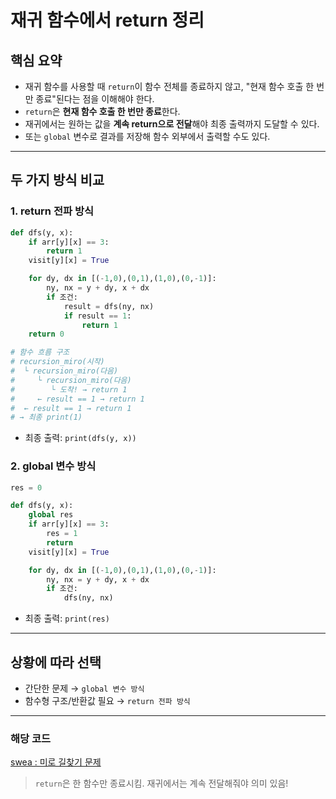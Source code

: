 # 재귀 함수에서 return 정리

## 핵심 요약
- 재귀 함수를 사용할 때 `return`이 함수 전체를 종료하지 않고, "현재 함수 호출 한 번만 종료"된다는 점을 이해해야 한다.
- `return`은 **현재 함수 호출 한 번만 종료**한다.
- 재귀에서는 원하는 값을 **계속 return으로 전달**해야 최종 출력까지 도달할 수 있다.
- 또는 `global` 변수로 결과를 저장해 함수 외부에서 출력할 수도 있다.

---

## 두 가지 방식 비교

### 1. return 전파 방식
```python
def dfs(y, x):
    if arr[y][x] == 3:
        return 1
    visit[y][x] = True

    for dy, dx in [(-1,0),(0,1),(1,0),(0,-1)]:
        ny, nx = y + dy, x + dx
        if 조건:
            result = dfs(ny, nx)
            if result == 1:
                return 1
    return 0

# 함수 흐름 구조
# recursion_miro(시작)
#  └ recursion_miro(다음)
#     └ recursion_miro(다음)
#        └ 도착! → return 1
#     ← result == 1 → return 1
#  ← result == 1 → return 1
# → 최종 print(1)

```
- 최종 출력: `print(dfs(y, x))`

### 2. global 변수 방식
```python
res = 0

def dfs(y, x):
    global res
    if arr[y][x] == 3:
        res = 1
        return
    visit[y][x] = True

    for dy, dx in [(-1,0),(0,1),(1,0),(0,-1)]:
        ny, nx = y + dy, x + dx
        if 조건:
            dfs(ny, nx)
```
- 최종 출력: `print(res)`

---

## 상황에 따라 선택
- 간단한 문제 → `global 변수 방식`
- 함수형 구조/반환값 필요 → `return 전파 방식`

---
### 해당 코드
[swea : 미로 길찾기 문제](./BFS_&_DFS_&_RECURSION/SWEA/21684_miro.py)

> `return`은 한 함수만 종료시킴. 재귀에서는 계속 전달해줘야 의미 있음!

